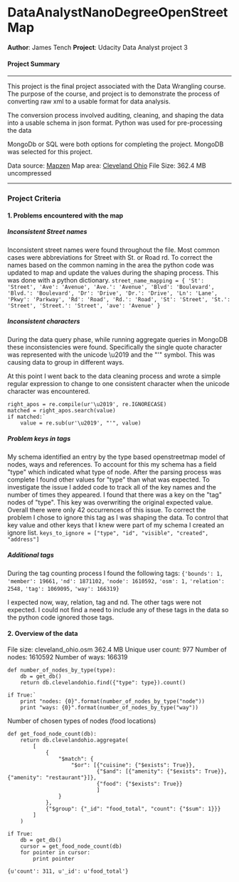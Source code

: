 # DataAnalystNanoDegreeOpenStreetMap

**Author**: James Tench
**Project**: Udacity Data Analyst project 3

#### Project Summary
---
This project is the final project associated with the Data Wrangling course. The purpose of the course, and project is to demonstrate the process of converting raw xml to a usable format for data analysis.

The conversion process involved auditing, cleaning, and shaping the  data into a usable schema in json format. Python was used for pre-processing the data

MongoDb or SQL were both options for completing the project. MongoDB was selected for this project.

Data source: [Mapzen](https://mapzen.com/data/metro-extracts/)
Map area: [Cleveland Ohio](https://s3.amazonaws.com/metro-extracts.mapzen.com/cleveland_ohio.osm.bz2)
File Size: 362.4 MB uncompressed

---

### Project Criteria

#### 1. Problems encountered with the map

##### Inconsistent Street names
Inconsistent street names were found throughout the file. Most common cases were abbreviations for Street with St. or Road rd. To correct the names based on the common naming in the area the python code was updated to map and update the values during the shaping process. This was done with a python dictionary.
`street_name_mapping = {
    'St': 'Street',
    'Ave': 'Avenue',
    'Ave.': 'Avenue',
    'Blvd': 'Boulevard',
    'Blvd.': 'Boulevard',
    'Dr': 'Drive',
    'Dr.': 'Drive',
    'Ln': 'Lane',
    'Pkwy': 'Parkway',
    'Rd': 'Road',
    'Rd.': 'Road',
    'St': 'Street',
    'St.': 'Street',
    'Street.': 'Street',
    'ave': 'Avenue'
}
`

##### Inconsistent characters
During the data query phase, while running aggregate queries in MongoDB these inconsistencies were found. Specifically the single quote character was represented with the unicode \u2019 and the "'" symbol. This was causing data to group in different ways.

At this point I went back to the data cleaning process and wrote a simple regular expression to change to one consistent character when the unicode character was encountered.
```
right_apos = re.compile(ur'\u2019', re.IGNORECASE)
matched = right_apos.search(value)
if matched:`
    value = re.sub(ur'\u2019', "'", value)
```

##### Problem keys in tags
My schema identified an entry by the type based openstreetmap model of nodes, ways and references. To account for this my schema has a field "type" which indicated what type of node. 
After the parsing process was complete I found other values for "type" than what was expected. To investigate the issue I added code to track all of the key names and the number of times they appeared.
I found that there was a key on the "tag" nodes of "type". This key was overwriting the original expected value. Overall there were only 42 occurrences of this issue.
To correct the problem I chose to ignore this tag as I was shaping the data. To control that key value and other keys that I knew were part of my schema I created an ignore list.
`keys_to_ignore = ["type", "id", "visible", "created", "address"]`

##### Additional tags
During the tag counting process I found the following tags:
`{'bounds': 1,`
`'member': 19661,`
`'nd': 1871102,`
`'node': 1610592,`
`'osm': 1,`
`'relation': 2548,`
`'tag': 1069095,`
`'way': 166319}`

I expected now, way, relation, tag and nd. The other tags were not expected. I could not find a need to include any of these tags in the data so the python code ignored those tags.

#### 2. Overview of the data

File size: cleveland_ohio.osm 362.4 MB
Unique user count: 977
Number of nodes: 1610592
Number of ways: 166319

```
def number_of_nodes_by_type(type):
    db = get_db()
    return db.clevelandohio.find({"type": type}).count()

if True:`
    print "nodes: {0}".format(number_of_nodes_by_type("node"))
    print "ways: {0}".format(number_of_nodes_by_type("way"))
```

Number of chosen types of nodes (food locations)
```
def get_food_node_count(db):
    return db.clevelandohio.aggregate(
        [
            {
                "$match": {
                    "$or": [{"cuisine": {"$exists": True}},
                            {"$and": [{"amenity": {"$exists": True}}, {"amenity": "restaurant"}]},
                            {"food": {"$exists": True}}
                            ]
                }
            },
            {"$group": {"_id": "food_total", "count": {"$sum": 1}}}
        ]
    )

if True:
    db = get_db()
    cursor = get_food_node_count(db)
    for pointer in cursor:
        print pointer
```
`{u'count': 311, u'_id': u'food_total'}`